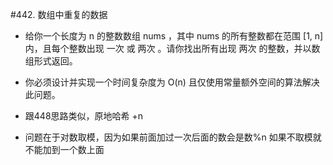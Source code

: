 #442. 数组中重复的数据
- 给你一个长度为 n 的整数数组 nums ，其中 nums 的所有整数都在范围 [1, n] 内，且每个整数出现 一次 或 两次 。请你找出所有出现 两次 的整数，并以数组形式返回。
- 你必须设计并实现一个时间复杂度为 O(n) 且仅使用常量额外空间的算法解决此问题。

- 跟448思路类似，原地哈希 +n
- 问题在于对数取模，因为如果前面加过一次后面的数会是数%n 如果不取模就不能加到一个数上面
